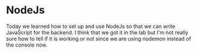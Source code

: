 # NodeJs

Today we learned how to set up and use NodeJs so that we can write JavaScript for the backend. I think that we got it in the lab but I'm not really sure how to tell if it is working or not since we are using nodemon instead of the console now.
